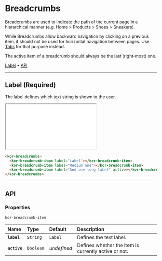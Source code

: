 # Breadcrumbs

Breadcrumbs are used to indicate the path of the current page in a hierarchical manner (e.g. Home > Products > Shoes > Sneakers).

While Breadcrumbs allow backward navigation by clicking on a previous item, it should not be used for horizontal navigation between pages. Use [Tabs](components/tabs) for that purpose instead.

The active item of a breadcrumb should always be the last (right-most) one.

[Label](<components/breadcrumbs#label-(required)>) • [API](components/breadcrumbs#api)

---

## Label (Required)

The label defines which text string is shown to the user.

<iframe src="./assets/docs/components/breadcrumbs/label.html"></iframe>

```html
<kor-breadcrumbs>
  <kor-breadcrumb-item label="Label"></kor-breadcrumb-item>
  <kor-breadcrumb-item label="Medium one"></kor-breadcrumb-item>
  <kor-breadcrumb-item label="And one long label" active></kor-breadcrumb-item>
</kor-breadcrumbs>
```

---

## API

### Properties

`kor-breadcrumb-item`

| Name         | Type      | Default     | Description                                          |
| :----------- | :-------- | :---------- | :--------------------------------------------------- |
| **`label`**  | `String`  | `Label`     | Defines the text label.                              |
| **`active`** | `Boolean` | _undefined_ | Defines whether the item is currently active or not. |
